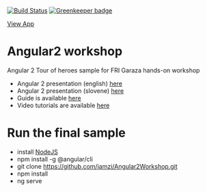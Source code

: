 [![Build Status](https://travis-ci.org/jamzi/Angular2Workshop.svg?branch=master)](https://travis-ci.org/jamzi/Angular2Workshop)
[![Greenkeeper badge](https://badges.greenkeeper.io/jamzi/Angular2Workshop.svg)](https://greenkeeper.io/)
<p><a href="https://angular2workshop.firebaseapp.com/">View App</a></p>

# Angular2 workshop

Angular 2 Tour of heroes sample for FRI Garaza hands-on workshop

* Angular 2 presentation (english) [here](https://docs.google.com/presentation/d/1b_LakxG8837AF5oQTYRvpS8kE3bIryg8LwYk3i-tUhI/edit?usp=sharing)  
* Angular 2 presentation (slovene) [here](https://docs.google.com/presentation/d/1tkJnh0PmF3lZWG_AT1CGDbLAKPhQyOO2ohUUYDM5pHc/edit?usp=sharing)  
* Guide is available [here](https://github.com/jamzi/Angular2Workshop/blob/master/GETTING_STARTED.md)
* Video tutorials are available [here](https://www.youtube.com/playlist?list=PLaux2QRFlrWym9tLsDKAkl2Eo24VDTcRZ&disable_polymer=true)

# Run the final sample 
* install [NodeJS](https://nodejs.org/en/)
* npm install -g @angular/cli
* git clone https://github.com/jamzi/Angular2Workshop.git
* npm install 
* ng serve
